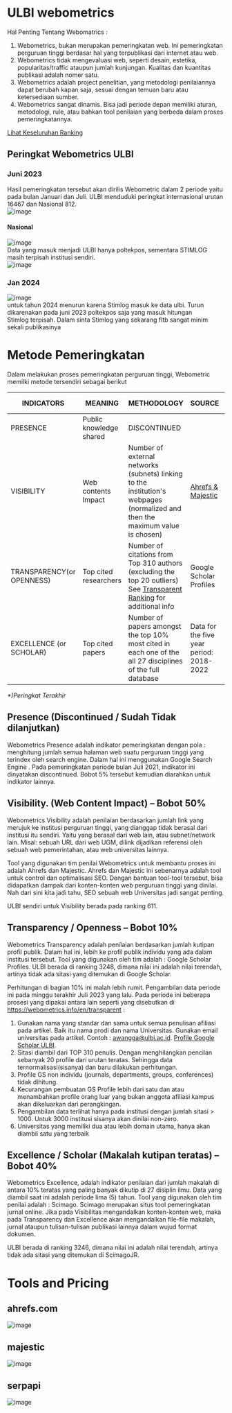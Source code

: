 # ULBI webometrics
Hal Penting Tentang Webomatrics :
1. Webometrics, bukan merupakan pemeringkatan web. Ini pemeringkatan perguruan tinggi berdasar hal yang terpublikasi dari internet atau web.
2. Webometrics tidak mengevaluasi web, seperti desain, estetika, popularitas/traffic ataupun jumlah kunjungan. Kualitas dan kuantitas publikasi adalah nomer satu.
3. Webometrics adalah project penelitian, yang metodologi penilaiannya dapat berubah kapan saja, sesuai dengan temuan baru atau ketersediaan sumber.
4. Webometrics sangat dinamis. Bisa jadi periode depan memiliki aturan, metodologi, rule, atau bahkan tool penilaian yang berbeda dalam proses pemeringkatannya.


[Lihat Keseluruhan Ranking](https://www.webometrics.info/en/Asia/Indonesia%20)  

## Peringkat Webometrics ULBI  
### Juni 2023  
Hasil pemeringkatan tersebut akan dirilis Webometric dalam 2 periode yaitu pada bulan Januari dan Juli. 
ULBI menduduki peringkat internasional urutan 16467 dan Nasional 812.  
![image](https://github.com/ditif/webometrics/assets/11188109/3a3b6c73-5119-4a8d-8b89-c8fbd97faed2)  
#### Nasional  
![image](https://github.com/ditif/webometrics/assets/11188109/5c64866e-04b3-486a-9dcd-2b37b8c0519b)  
Data yang masuk menjadi ULBI hanya poltekpos, sementara STIMLOG masih terpisah institusi sendiri.  
![image](https://github.com/ditif/webometrics/assets/11188109/4688d07f-54e8-44da-9aa8-884a112c132f)  

### Jan 2024  
![image](https://github.com/ditif/webometrics/assets/11188109/9faab926-e221-48b9-9d02-19e8c33d568d)  
untuk tahun 2024 menurun karena Stimlog masuk ke data ulbi. Turun dikarenakan pada juni 2023 poltekpos saja yang masuk hitungan Stimlog terpisah.
Dalam sinta Stimlog yang sekarang fltb sangat minim sekali publikasinya




# Metode Pemeringkatan

Dalam melakukan proses pemeringkatan perguruan tinggi, Webometric memilki metode tersendiri sebagai berikut

| INDICATORS	| MEANING	| METHODOLOGY	| SOURCE	| WEIGHT| ULBI RANK |
| ----------- | ----------- | ----------- | ----------- | ----------- | ----------- |
| PRESENCE |	Public knowledge shared	| DISCONTINUED | | |
| VISIBILITY	| Web contents Impact	| Number of external networks (subnets) linking to the institution's webpages (normalized and then the maximum value is chosen) |	[Ahrefs & Majestic](https://www.matthewwoodward.co.uk/seo/tools/ahrefs-vs-majestic/)	| 50% | 611 |
| TRANSPARENCY(or OPENNESS)	| Top cited researchers	| Number of citations from Top 310 authors (excluding the top 20 outliers) See [Transparent Ranking](https://www.webometrics.info/en/transparent) for additional info |	 Google Scholar Profiles |	10% | *3248\*)* |
| EXCELLENCE (or SCHOLAR)	| Top cited papers	| Number of papers amongst the top 10% most cited in each one of the all 27 disciplines of the full database | Data for the five year period: 2018-2022	| Scimago	40% | *3246\*)* |

_\*)Peringkat Terakhir_


## Presence (Discontinued / Sudah Tidak dilanjutkan)
Webometrics Presence adalah indikator pemeringkatan dengan pola : menghitung jumlah semua halaman web suatu perguruan tinggi yang terindex oleh search engine. Dalam hal ini menggunakan Google Search Engine . Pada pemeringkatan periode bulan Juli 2021, indikator ini dinyatakan discontinued. Bobot 5% tersebut kemudian diarahkan untuk indikator lainnya.

## Visibility. (Web Content Impact) – Bobot 50%
Webometrics Visibility adalah penilaian berdasarkan jumlah link yang merujuk ke institusi perguruan tinggi, yang dianggap tidak berasal dari institusi itu sendiri. Yaitu yang berasal dari web lain, atau subnet/network lain. Misal: sebuah URL dari web UGM, dilink dijadikan referensi oleh sebuah web pemerintahan, atau web universitas lainnya.

Tool yang digunakan tim penilai Webometrics untuk membantu proses ini adalah Ahrefs dan Majestic. Ahrefs dan Majestic ini sebenarnya adalah tool untuk control dan optimalisasi SEO. Dengan bantuan tool-tool tersebut, bisa didapatkan dampak dari konten-konten web perguruan tinggi yang dinilai. Nah dari sini kita jadi tahu, SEO sebuah web Universitas jadi sangat penting.

ULBI sendiri untuk Visibility berada pada ranking 611.


## Transparency / Openness – Bobot 10%
Webometrics Transparency adalah penilaian berdasarkan jumlah kutipan profil publik. Dalam hal ini, lebih ke profil publik individu yang ada dalam institusi tersebut. Tool yang digunakan oleh tim adalah : Google Scholar Profiles. ULBI berada di ranking 3248, dimana nilai ini adalah nilai terendah, artinya tidak ada sitasi yang ditemukan di Google Scholar.

Perhitungan di bagian 10% ini malah lebih rumit. Pengambilan data periode ini pada minggu terakhir Juli 2023 yang lalu. Pada periode ini beberapa prosesi yang dipakai antara lain seperti yang disebutkan di https://webometrics.info/en/transparent :
1. Gunakan nama yang standar dan sama untuk semua penulisan afiliasi pada artikel. Baik itu nama prodi dan nama Universitas. Gunakan email universitas pada artikel. Contoh : awangga@ulbi.ac.id. [Profile Google Scholar ULBI](https://scholar.google.com/citations?hl=id&view_op=list_works&gmla=AOV7GLMCc6qmCaNSr4S9frjSdsJEqIFKVl5AH2BxcxfC15XSMg3xyLR1UhUmFBT24KJxG6apa54Q_dfEkpc-fXp9BLYO2XH9cKwh&user=-ZQAW6cAAAAJ).
2. Sitasi diambil dari TOP 310 penulis. Dengan menghilangkan pencilan sebanyak 20 profile dari urutan teratas. Sehingga data ternormalisasi(sisanya) dan baru dilakukan perhitungan.
3. Profile GS non individu (journals, departments, groups, conferences) tidak dihitung.
4. Kecurangan pembuatan GS Profile lebih dari satu dan atau menambahkan profile orang luar yang bukan anggota afiliasi kampus akan dikeluarkan dari perangkingan.
5. Pengambilan data terlihat hanya pada institusi dengan jumlah sitasi > 1000. Untuk 3000 institusi sisanya akan dinilai non-zero.
6. Universitas yang memiliki dua atau lebih domain utama, hanya akan diambil satu yang terbaik

## Excellence / Scholar (Makalah kutipan teratas) – Bobot 40%
Webometrics Excellence, adalah indikator penilaian dari jumlah makalah di antara 10% teratas yang paling banyak dikutip di 27 disiplin ilmu. Data yang diambil saat ini adalah periode lima (5) tahun. Tool yang digunakan oleh tim penilai adalah : Scimago.  Scimago merupakan situs tool pemeringkatan jurnal online. Jika pada Visibilitas mengandalkan konten-konten web, maka pada Transparency dan Excellence akan mengandalkan file-file makalah, jurnal ataupun tulisan-tulisan publikasi lainnya dalam wujud format dokumen.

ULBI berada di ranking 3246, dimana nilai ini adalah nilai terendah, artinya tidak ada sitasi yang ditemukan di ScimagoJR.

# Tools and Pricing

## ahrefs.com

![image](https://user-images.githubusercontent.com/11188109/209942260-3015a766-3b95-4919-9e8c-0fc1b8fb0887.png)

## majestic

![image](https://user-images.githubusercontent.com/11188109/209942337-3db4c76c-790e-414e-b90e-7b34e0413774.png)

## serpapi

![image](https://user-images.githubusercontent.com/11188109/209942879-06950f03-0bb8-4a39-aca6-a843d84b5bd0.png)


